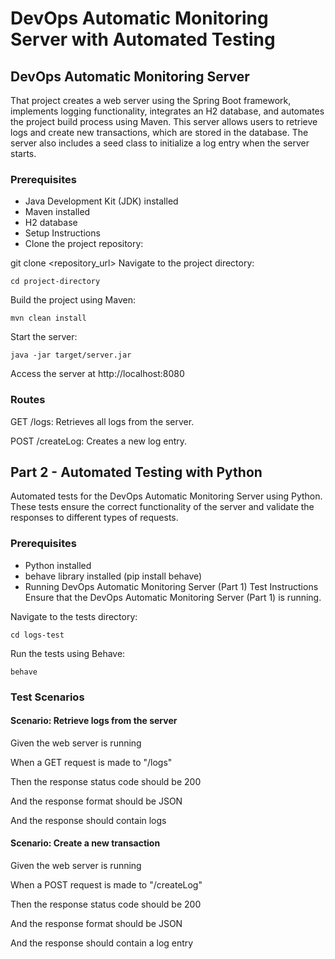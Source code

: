 
# DevOps Automatic Monitoring Server with Automated Testing

## DevOps Automatic Monitoring Server
That project creates a web server using the Spring Boot framework, implements logging functionality,
integrates an H2 database, and automates the project build process using Maven. 
This server allows users to retrieve logs and create new transactions, which are stored in the database. 
The server also includes a seed class to initialize a log entry when the server starts.

### Prerequisites
* Java Development Kit (JDK) installed
* Maven installed
* H2 database
* Setup Instructions
* Clone the project repository:


git clone <repository_url>
Navigate to the project directory:

```
cd project-directory
```
Build the project using Maven:

```
mvn clean install
```
Start the server:

```
java -jar target/server.jar
```
Access the server at http://localhost:8080

### Routes
GET /logs: Retrieves all logs from the server.

POST /createLog: Creates a new log entry.

## Part 2 - Automated Testing with Python

Automated tests for the DevOps Automatic Monitoring Server using Python. 
These tests ensure the correct functionality of the server and validate the responses to different types of requests.

### Prerequisites
* Python installed
* behave library installed (pip install behave)
* Running DevOps Automatic Monitoring Server (Part 1)
Test Instructions
Ensure that the DevOps Automatic Monitoring Server (Part 1) is running.

Navigate to the tests directory:

```
cd logs-test
```
Run the tests using Behave:
```
behave
```
### Test Scenarios
#### Scenario: Retrieve logs from the server 

Given the web server is running 

When a GET request is made to "/logs"

Then the response status code should be 200 

And the response format should be JSON 

And the response should contain logs 

#### Scenario: Create a new transaction 

Given the web server is running 

When a POST request is made to "/createLog" 

Then the response status code should be 200 

And the response format should be JSON 

And the response should contain a log entry 
